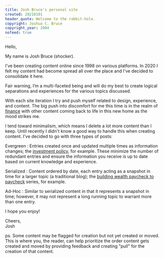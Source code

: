 ```yaml
---
title: Josh Bruce's personal site
created: 20210101
header_quote: Welcome to the rabbit-hole.
copyright: Joshua C. Bruce
copyright_year: 2004
nofeed: true
---
```


Hello,

My name is Josh Bruce (shocker).

I've been creating content online since 1998 on various platforms. In 2020 I felt my content had become spread all over the place and I've decided to consolidate it here.

Fair warning, I’m a multi-faceted being and will do my best to create logical separations and experiences for the various topics discussed.

With each site iteration I try and push myself related to design, experience, and content. The big push into discomfort for me this time is in the realm of [finance](/finances/) with other content coming back to life in this new home as the mood strikes me.

I tend toward minimalism, which means I delete a lot more content than I keep. Until recently I didn't know a good way to handle this when creating content. I've decided to go with three types of posts:

Evergreen
:    Entries created once and updated multiple times as information changes; the [investment policy](/finances/investment-policy/), for example. These minimize the number of redundant entries and ensure the information you receive is up to date based on current knowledge and experience.

Serialized
:    Content ordered by date, each entry acting as a snapshot in time for a larger topic (a traditional blog); the [building wealth paycheck to paycheck](/finances/building-wealth-paycheck-to-paycheck/) series, for example.

Ad-Hoc
:    Similar to serialized content in that it represents a snapshot in time; however, it may not represent a long running topic to warrant more than one entry.

I hope you enjoy!

Cheers,<br>
Josh

ps. Some content may be flagged for creation but not yet created or moved. This is where you, the reader, can help prioritize the order content gets created and moved by providing feedback and creating "pull" for the creation of that content.
